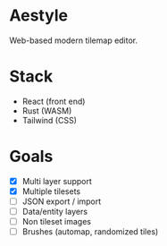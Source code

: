 # Aestyle
Web-based modern tilemap editor.

# Stack
- React (front end)
- Rust (WASM)
- Tailwind (CSS)

# Goals
- [x] Multi layer support
- [x] Multiple tilesets
- [ ] JSON export / import
- [ ] Data/entity layers
- [ ] Non tileset images
- [ ] Brushes (automap, randomized tiles)
